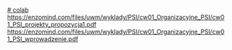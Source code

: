 [# colab
](https://enzomind.com/files/uwm/wyklady/PSI/cw01_Organizacyjne_PSI/cw00_PSI_harmonogram_cw.pdf)
https://enzomind.com/files/uwm/wyklady/PSI/cw01_Organizacyjne_PSI/cw01_PSI_projekty_propozycja1.pdf
https://enzomind.com/files/uwm/wyklady/PSI/cw01_Organizacyjne_PSI/cw01_PSI_wprowadzenie.pdf
